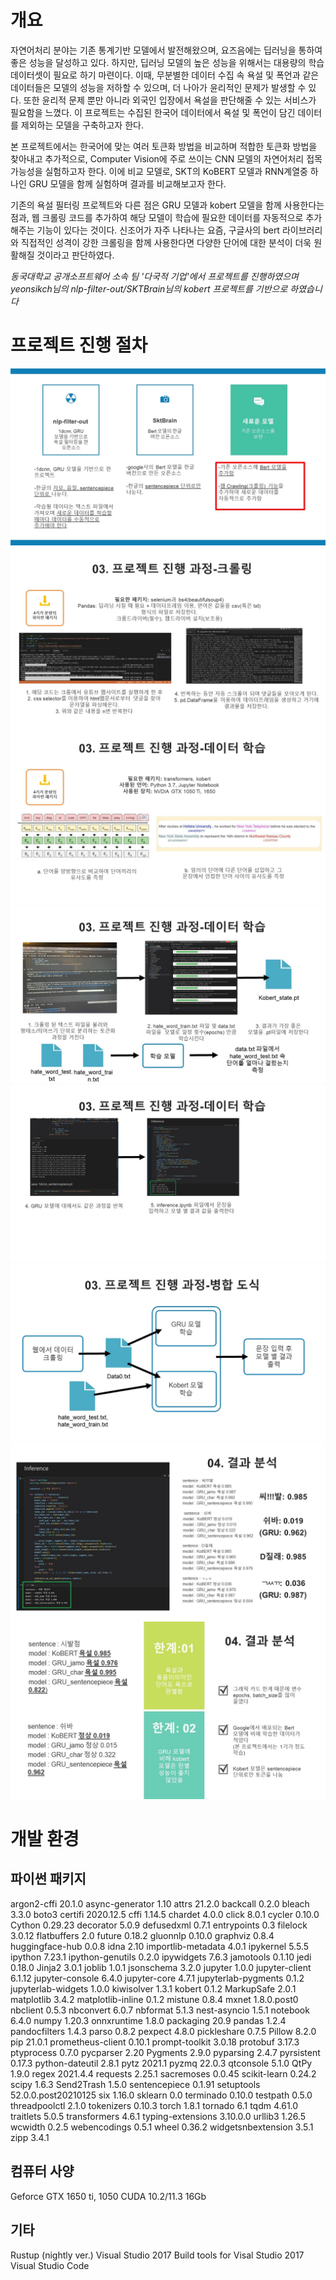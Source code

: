 개요
============
자연어처리 분야는 기존 통계기반 모델에서 발전해왔으며, 요즈음에는 딥러닝을 통하여 좋은 성능을 달성하고 있다. 하지만, 딥러닝 모델의 높은 성능을 위해서는 대용량의 학습 데이터셋이 필요로 하기 마련이다. 이때, 무분별한 데이터 수집 속 욕설 및 폭언과 같은 데이터들은 모델의 성능을 저하할 수 있으며, 더 나아가 윤리적인 문제가 발생할 수 있다. 또한 윤리적 문제 뿐만 아니라 외국인 입장에서 욕설을 판단해줄 수 있는 서비스가 필요함을 느꼈다. 이 프로젝트는 수집된 한국어 데이터에서 욕설 및 폭언이 담긴 데이터를 제외하는 모델을 구축하고자 한다.

본 프로젝트에서는 한국어에 맞는 여러 토큰화 방법을 비교하며 적합한 토큰화 방법을 찾아내고 추가적으로, Computer Vision에 주로 쓰이는 CNN 모델의 자연어처리 접목 가능성을 실험하고자 한다. 이에 비교 모델로, SKT의 KoBERT 모델과 RNN계열중 하나인 GRU 모델을 함께 실험하며 결과를 비교해보고자 한다.

기존의 욕설 필터링 프로젝트와 다른 점은 GRU 모델과 kobert 모델을 함께 사용한다는 점과, 웹 크롤링 코드를 추가하여 해당 모델이 학습에 필요한 데이터를 자동적으로 추가해주는 기능이 있다는 것이다. 신조어가 자주 나타나는 요즘, 구글사의 bert 라이브러리와 직접적인 성격이 강한 크롤링을 함께 사용한다면 다양한 단어에 대한 분석이 더욱 원활해질 것이라고 판단하였다.

_동국대학교 공개소프트웨어 소속 팀 '다국적 기업'에서 프로젝트를 진행하였으며_ </br>
_yeonsikch님의 nlp-filter-out/SKTBrain님의 kobert 프로젝트를 기반으로 하였습니다_

프로젝트 진행 절차
===============
![Alt text](./img/슬라이드6.JPG)
![Alt text](./img/슬라이드8.JPG)
![Alt text](./img/슬라이드9.JPG)
![Alt text](./img/슬라이드10.JPG)
![Alt text](./img/슬라이드11.JPG)
![Alt text](./img/슬라이드12.JPG)
![Alt text](./img/슬라이드13.JPG)
![Alt text](./img/슬라이드14.JPG)

개발 환경
==========
파이썬 패키지
----------
argon2-cffi         20.1.0
async-generator     1.10
attrs               21.2.0
backcall            0.2.0
bleach              3.3.0
boto3
certifi             2020.12.5
cffi                1.14.5
chardet             4.0.0
click               8.0.1
cycler              0.10.0
Cython              0.29.23
decorator           5.0.9
defusedxml          0.7.1
entrypoints         0.3
filelock            3.0.12
flatbuffers         2.0
future              0.18.2
gluonnlp            0.10.0
graphviz            0.8.4
huggingface-hub     0.0.8
idna                2.10
importlib-metadata  4.0.1
ipykernel           5.5.5
ipython             7.23.1
ipython-genutils    0.2.0
ipywidgets          7.6.3
jamotools           0.1.10
jedi                0.18.0
Jinja2              3.0.1
joblib              1.0.1
jsonschema          3.2.0
jupyter             1.0.0
jupyter-client      6.1.12
jupyter-console     6.4.0
jupyter-core        4.7.1
jupyterlab-pygments 0.1.2
jupyterlab-widgets  1.0.0
kiwisolver          1.3.1
kobert              0.1.2
MarkupSafe          2.0.1
matplotlib          3.4.2
matplotlib-inline   0.1.2
mistune             0.8.4
mxnet               1.8.0.post0
nbclient            0.5.3
nbconvert           6.0.7
nbformat            5.1.3
nest-asyncio        1.5.1
notebook            6.4.0
numpy               1.20.3
onnxruntime         1.8.0
packaging           20.9
pandas              1.2.4
pandocfilters       1.4.3
parso               0.8.2
pexpect             4.8.0
pickleshare         0.7.5
Pillow              8.2.0
pip                 21.0.1
prometheus-client   0.10.1
prompt-toolkit      3.0.18
protobuf            3.17.3
ptyprocess          0.7.0
pycparser           2.20
Pygments            2.9.0
pyparsing           2.4.7
pyrsistent          0.17.3
python-dateutil     2.8.1
pytz                2021.1
pyzmq               22.0.3
qtconsole           5.1.0
QtPy                1.9.0
regex               2021.4.4
requests            2.25.1
sacremoses          0.0.45
scikit-learn        0.24.2
scipy               1.6.3
Send2Trash          1.5.0
sentencepiece       0.1.91
setuptools          52.0.0.post20210125
six                 1.16.0
sklearn             0.0
terminado           0.10.0
testpath            0.5.0
threadpoolctl       2.1.0
tokenizers          0.10.3
torch               1.8.1
tornado             6.1
tqdm                4.61.0
traitlets           5.0.5
transformers        4.6.1
typing-extensions   3.10.0.0
urllib3             1.26.5
wcwidth             0.2.5
webencodings        0.5.1
wheel               0.36.2
widgetsnbextension  3.5.1
zipp                3.4.1

컴퓨터 사양
-----------
Geforce GTX 1650 ti, 1050
CUDA 10.2/11.3
16Gb 

기타
----------
Rustup (nightly ver.)
Visual Studio 2017
Build tools for Visal Studio 2017
Visual Studio Code
